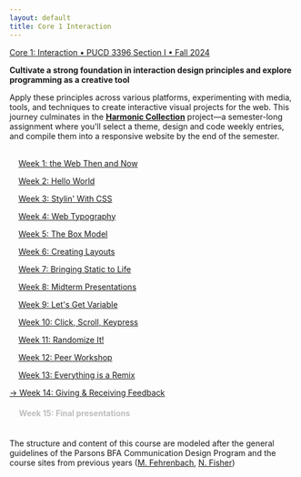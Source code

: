 ```yaml
---
layout: default
title: Core 1 Interaction
---
```


[<span class="nav-color">Core 1: Interaction • PUCD 3396 Section I • Fall 2024</span>](https://courses.newschool.edu/courses/PUCD2035)

**Cultivate a strong foundation in interaction design principles and explore programming as a creative tool**   

Apply these principles across various platforms, experimenting with media, tools, and techniques to create interactive visual projects for the web. This journey culminates in the [**<u>Harmonic Collection</u>**](project.md) project—a semester-long assignment where you'll select a theme, design and code weekly entries, and compile them into a responsive website by the end of the semester.<br><br>

&nbsp;&nbsp;&nbsp;&nbsp;[Week 1: the Web Then and Now](week1.md)

&nbsp;&nbsp;&nbsp;&nbsp;[Week 2: Hello World](week2.md)

&nbsp;&nbsp;&nbsp;&nbsp;[Week 3: Stylin' With CSS](week3.md)

&nbsp;&nbsp;&nbsp;&nbsp;[Week 4: Web Typography](week4.md)

&nbsp;&nbsp;&nbsp;&nbsp;[Week 5: The Box Model](week5.md)

&nbsp;&nbsp;&nbsp;&nbsp;[Week 6: Creating Layouts](week6.md)

&nbsp;&nbsp;&nbsp;&nbsp;[Week 7: Bringing Static to Life](week7.md)

&nbsp;&nbsp;&nbsp;&nbsp;[Week 8: Midterm Presentations](week8.md)

&nbsp;&nbsp;&nbsp;&nbsp;[Week 9: Let's Get Variable](week9.md)

&nbsp;&nbsp;&nbsp;&nbsp;[Week 10: Click, Scroll, Keypress](week10.md)

&nbsp;&nbsp;&nbsp;&nbsp;[Week 11: Randomize It!](week11.md)

&nbsp;&nbsp;&nbsp;&nbsp;[Week 12: Peer Workshop](week12.md)

&nbsp;&nbsp;&nbsp;&nbsp;[Week 13: Everything is a Remix](week13.md)

[→ Week 14: Giving & Receiving Feedback](week14.md)<br>

#### <span style="color: #BDBDBD;">&nbsp;&nbsp;&nbsp;&nbsp; Week 15: Final presentations<br><br>

The structure and content of this course are modeled after the general guidelines of the Parsons BFA Communication Design Program and the course sites from previous years ([M. Fehrenbach](https://core-interaction.github.io), [N. Fisher](http://cif23.labud.nyc/))




